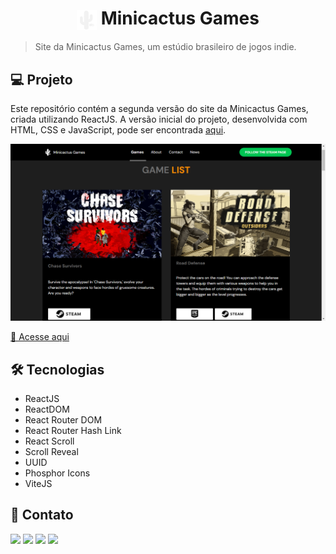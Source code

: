 <h1 align="center" style="text-align: center;">
  <img alt="Logo da Minicactus Games" src="./src/assets/minicactus-games-logo.png" style="vertical-align: middle; width: 32px; height: 32px; background-color: #1e1e1e;">
  Minicactus Games
</h1>

> Site da Minicactus Games, um estúdio brasileiro de jogos indie.

<h2>💻 Projeto</h2>

Este repositório contém a segunda versão do site da Minicactus Games, criada utilizando ReactJS. A versão inicial do projeto, desenvolvida com HTML, CSS e JavaScript, pode ser encontrada [aqui](https://github.com/madalena-rocha/minicactus-games).

![Site da Minicactus Games](./.github/minicactus-games.png)

[🔗 Acesse aqui](https://www.minicactusgames.com/)

<h2>🛠️ Tecnologias</h2>

- ReactJS
- ReactDOM
- React Router DOM
- React Router Hash Link
- React Scroll
- Scroll Reveal
- UUID
- Phosphor Icons
- ViteJS

<h2>💜 Contato</h2>

<a href="https://www.linkedin.com/in/madalena-machado-rocha/" target="_blank"><img src="https://img.shields.io/badge/-LinkedIn-%230077B5?style=for-the-badge&logo=linkedin&logoColor=white" target="_blank"></a>
<a href="mailto:rochamada1997m@gmail.com"><img src="https://img.shields.io/badge/-Gmail-%23333?style=for-the-badge&logo=gmail&logoColor=white" target="_blank"></a>
<a href="http://discordapp.com/users/827312692905377802" target="_blank"><img src="https://img.shields.io/badge/Discord-7289DA?style=for-the-badge&logo=discord&logoColor=white" target="_blank"></a> 
<a href="https://www.instagram.com/madalena.machado.rocha/" target="_blank"><img src="https://img.shields.io/badge/-Instagram-%23E4405F?style=for-the-badge&logo=instagram&logoColor=white" target="_blank"></a>
